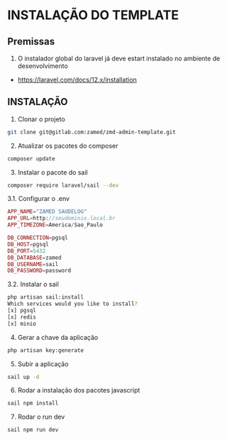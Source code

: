 # INSTALAÇÃO DO TEMPLATE
## Premissas
1. O instalador global do laravel já deve estart instalado no ambiente de desenvolvimento
- https://laravel.com/docs/12.x/installation

## INSTALAÇÃO
1. Clonar o projeto
```sh
git clone git@gitlab.com:zamed/zmd-admin-template.git
```
2. Atualizar os pacotes do composer
```sh
composer update
```
3. Instalar o pacote do sail
```sh
composer require laravel/sail --dev
```
3.1. Configurar o .env
```php
APP_NAME="ZAMED SAUDELOG"
APP_URL=http://seudominio.local.br
APP_TIMEZONE=America/Sao_Paulo

DB_CONNECTION=pgsql
DB_HOST=pgsql
DB_PORT=5432
DB_DATABASE=zamed
DB_USERNAME=sail
DB_PASSWORD=password
```
3.2. Instalar o sail
```sh
php artisan sail:install
Which services would you like to install?
[x] pgsql
[x] redis
[x] minio
```
4. Gerar a chave da aplicação
```sh
php artisan key:generate
```
5. Subir a aplicação
```sh
sail up -d
```
6. Rodar a instalação dos pacotes javascript
```sh
sail npm install
```
7. Rodar o run dev
```sh
sail npm run dev
